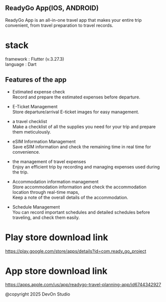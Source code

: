## ReadyGo App(IOS, ANDROID)

ReadyGo App is an all-in-one travel app that makes your entire trip convenient, 
from travel preparation to travel records.

# stack
framework : Flutter (v.3.27.3)  
language : Dart

## Features of the app

- Estimated expense check  
Record and prepare the estimated expenses before departure.

- E-Ticket Management  
Store departure/arrival E-ticket images for easy management.

-  a travel checklist  
Make a checklist of all the supplies you need for your trip and prepare them meticulously.

- eSIM Information Management  
Save eSIM information and check the remaining time in real time for convenience.

- the management of travel expenses  
Enjoy an efficient trip by recording and managing expenses used during the trip.

- Accommodation information management  
Store accommodation information and check the accommodation location through real-time maps,  
Keep a note of the overall details of the accommodation.

- Schedule Management  
You can record important schedules and detailed schedules before traveling, and check them easily.

# Play store download link
https://play.google.com/store/apps/details?id=com.ready_go_project

# App store download link
https://apps.apple.com/us/app/readygo-travel-planning-app/id6744342927

@copyright 2025 DevOn Studio
